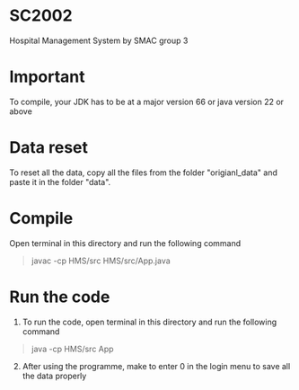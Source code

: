 # SC2002

Hospital Management System by SMAC group 3

# Important
To compile, your JDK has to be at a major version 66 or java version 22 or above

# Data reset

To reset all the data, copy all the files from the folder "origianl_data" and paste it in the folder "data".

# Compile

Open terminal in this directory and run the following command
> javac -cp HMS/src HMS/src/App.java

# Run the code
1. To run the code, open terminal in this directory and run the following command
> java -cp HMS/src App
2. After using the programme, make to enter 0 in the login menu to save all the data properly